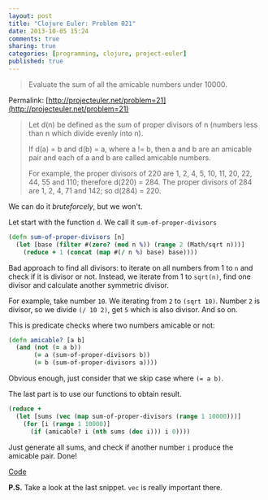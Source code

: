 ```yaml
---
layout: post
title: "Clojure Euler: Problem 021"
date: 2013-10-05 15:24
comments: true
sharing: true
categories: [programming, clojure, project-euler]
published: true
---
```


> Evaluate the sum of all the amicable numbers under 10000.

Permalink: [http://projecteuler.net/problem=21](http://projecteuler.net/problem=21)

<!-- more -->

> Let d(n) be defined as the sum of proper divisors of n
> (numbers less than n which divide evenly into n).
> 
> If d(a) = b and d(b) = a, where a != b, then a and b are an
> amicable pair and each of a and b are called amicable numbers.
>
> For example, the proper divisors of 220 are
> 1, 2, 4, 5, 10, 11, 20, 22, 44, 55 and 110; therefore d(220) = 284.
> The proper divisors of 284 are 1, 2, 4, 71 and 142; so d(284) = 220.

We can do it *bruteforcely*, but we won't.

Let start with the function `d`. We call it `sum-of-proper-divisors`

``` clojure
(defn sum-of-proper-divisors [n]
  (let [base (filter #(zero? (mod n %)) (range 2 (Math/sqrt n)))]
    (reduce + 1 (concat (map #(/ n %) base) base))))
```

Bad approach to find all divisors: to iterate on all numbers from 1 to `n`
and check if it is divisor or not.
Instead, we iterate from 1 to `sqrt(n)`, find one divisor and
calculate another symmetric divisor.

For example, take number `10`.
We iterating from `2` to `(sqrt 10)`. Number `2` is divisor, so we divide `(/ 10 2)`, get `5` which is also divisor. And so on.

This is predicate checks where two numbers amicable or not:

``` clojure
(defn amicable? [a b]
  (and (not (= a b))
       (= a (sum-of-proper-divisors b))
       (= b (sum-of-proper-divisors a))))
```

Obvious enough, just consider that we skip case where `(= a b)`.

The last part is to use our functions to obtain result.

``` clojure
(reduce +
  (let [sums (vec (map sum-of-proper-divisors (range 1 10000)))]
    (for [i (range 1 10000)]
      (if (amicable? i (nth sums (dec i))) i 0))))
```

Just generate all sums, and check if another number `i` produce the amicable pair. Done!

[Code](https://github.com/mishadoff/project-euler/blob/master/src/project_euler/problem021.clj)

**P.S.** Take a look at the last snippet. `vec` is really important there.

